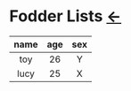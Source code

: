 # Fodder Lists  [←](../index.md)

| name | age | sex |
|:---:|:---:|:---:|
| toy | 26 | Y |
| lucy | 25 | X |
